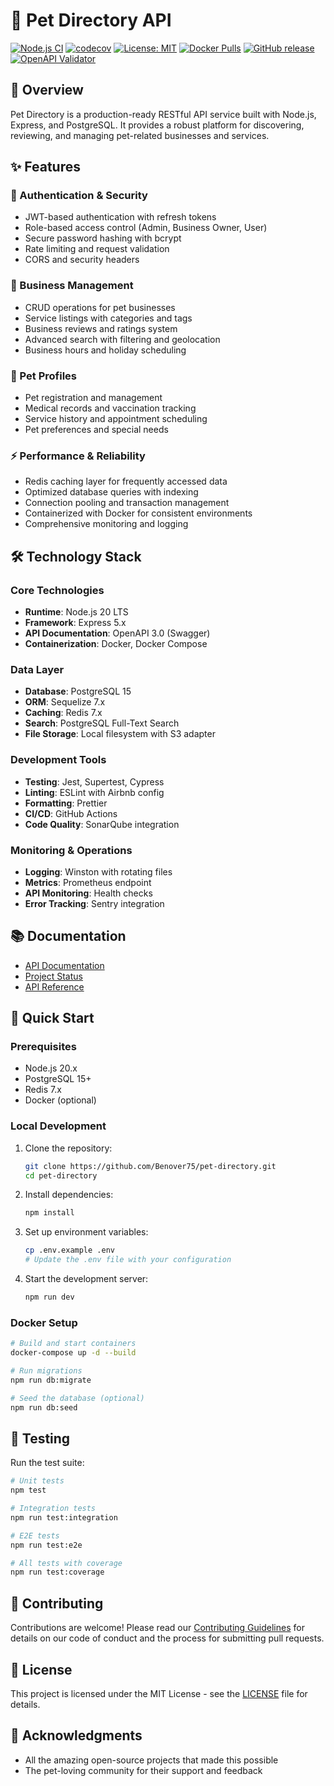 # 🐾 Pet Directory API

[![Node.js CI](https://github.com/Benover75/pet-directory/actions/workflows/ci.yml/badge.svg)](https://github.com/Benover75/pet-directory/actions/workflows/ci.yml)
[![codecov](https://codecov.io/gh/Benover75/pet-directory/branch/main/graph/badge.svg)](https://codecov.io/gh/Benover75/pet-directory)
[![License: MIT](https://img.shields.io/badge/License-MIT-blue.svg)](https://opensource.org/licenses/MIT)
[![Docker Pulls](https://img.shields.io/docker/pulls/benover75/pet-directory)](https://hub.docker.com/r/benover75/pet-directory)
[![GitHub release](https://img.shields.io/github/v/release/Benover75/pet-directory)](https://github.com/Benover75/pet-directory/releases)
[![OpenAPI Validator](https://validator.swagger.io/validator?url=https://pet-directory-api.onrender.com/api-docs/openapi.json)](https://pet-directory-api.onrender.com/api-docs/)

## 🚀 Overview

Pet Directory is a production-ready RESTful API service built with Node.js, Express, and PostgreSQL. It provides a robust platform for discovering, reviewing, and managing pet-related businesses and services.

## ✨ Features

### 🔐 Authentication & Security
- JWT-based authentication with refresh tokens
- Role-based access control (Admin, Business Owner, User)
- Secure password hashing with bcrypt
- Rate limiting and request validation
- CORS and security headers

### 🏢 Business Management
- CRUD operations for pet businesses
- Service listings with categories and tags
- Business reviews and ratings system
- Advanced search with filtering and geolocation
- Business hours and holiday scheduling

### 🐾 Pet Profiles
- Pet registration and management
- Medical records and vaccination tracking
- Service history and appointment scheduling
- Pet preferences and special needs

### ⚡ Performance & Reliability
- Redis caching layer for frequently accessed data
- Optimized database queries with indexing
- Connection pooling and transaction management
- Containerized with Docker for consistent environments
- Comprehensive monitoring and logging

## 🛠 Technology Stack

### Core Technologies
- **Runtime**: Node.js 20 LTS
- **Framework**: Express 5.x
- **API Documentation**: OpenAPI 3.0 (Swagger)
- **Containerization**: Docker, Docker Compose

### Data Layer
- **Database**: PostgreSQL 15
- **ORM**: Sequelize 7.x
- **Caching**: Redis 7.x
- **Search**: PostgreSQL Full-Text Search
- **File Storage**: Local filesystem with S3 adapter

### Development Tools
- **Testing**: Jest, Supertest, Cypress
- **Linting**: ESLint with Airbnb config
- **Formatting**: Prettier
- **CI/CD**: GitHub Actions
- **Code Quality**: SonarQube integration

### Monitoring & Operations
- **Logging**: Winston with rotating files
- **Metrics**: Prometheus endpoint
- **API Monitoring**: Health checks
- **Error Tracking**: Sentry integration

## 📚 Documentation

- [API Documentation](https://pet-directory-api.onrender.com/api-docs/)
- [Project Status](./docs/project-status.md)
- [API Reference](./docs/API_DOCS.md)

## 🚀 Quick Start

### Prerequisites

- Node.js 20.x
- PostgreSQL 15+
- Redis 7.x
- Docker (optional)

### Local Development

1. Clone the repository:
   ```bash
   git clone https://github.com/Benover75/pet-directory.git
   cd pet-directory
   ```

2. Install dependencies:
   ```bash
   npm install
   ```

3. Set up environment variables:
   ```bash
   cp .env.example .env
   # Update the .env file with your configuration
   ```

4. Start the development server:
   ```bash
   npm run dev
   ```

### Docker Setup

```bash
# Build and start containers
docker-compose up -d --build

# Run migrations
npm run db:migrate

# Seed the database (optional)
npm run db:seed
```

## 🧪 Testing

Run the test suite:

```bash
# Unit tests
npm test

# Integration tests
npm run test:integration

# E2E tests
npm run test:e2e

# All tests with coverage
npm run test:coverage
```

## 🤝 Contributing

Contributions are welcome! Please read our [Contributing Guidelines](./CONTRIBUTING.md) for details on our code of conduct and the process for submitting pull requests.

## 📄 License

This project is licensed under the MIT License - see the [LICENSE](LICENSE) file for details.

## 🙏 Acknowledgments

- All the amazing open-source projects that made this possible
- The pet-loving community for their support and feedback

